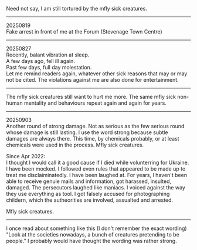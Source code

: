 Need not say, I am still tortured by the mfly sick creatures.

---

20250819\
Fake arrest in front of me at the Forum (Stevenage Town Centre)

---

20250827\
Recently, balant vibration at sleep.\
A few days ago, fell ill again.\
Past few days, full day molestation.\
Let me remind readers again, whatever other sick reasons that may or may not be cited. The violations against me are also done for entertainment.

---

The mfly sick creatures still want to hurt me more. The same mfly sick non-human mentality and behaviours repeat again and again for years.

---

20250903\
Another round of strong damage. Not as serious as the few serious round whose damage is still lasting. I use the word strong because subtle damages are always there. This time, by chemicals probably, or at least chemicals were used in the process. Mfly sick creatures.

Since Apr 2022:\
I thought I would call it a good cause if I died while volunterring for Ukraine. I have been mocked.
I followed even rules that appeared to be made up to treat me disclaiminatedly. I have been laughed at.
For years, I haven't been able to receive genuie mails and information, got harassed, insulted, damaged. The persecutors laughed like maniacs.
I voiced against the way they use everything as tool. I got falsely accused for photographing childern, which the autheorities are involved, assualted and arrested.

Mfly sick creatures.

---

I once read about something like this (I don't remember the exact wording) "Look at the societies nowadays, a bunch of creatures pretending to be people." I probably would have thought the wording was rather strong.
